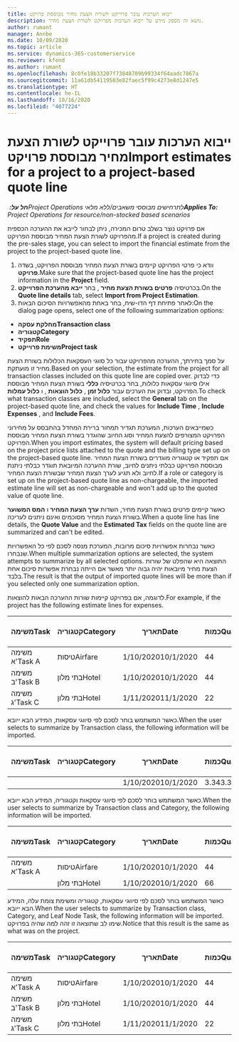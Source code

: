 ```yaml
---
title: ייבוא הערכות עובר פרוייקט לשורת הצעת מחיר מבוססת פרויקט
description: נושא זה מספק מידע על ייבוא הערכות מפרויקט לשורת הצעת מחיר.
author: rumant
manager: Annbe
ms.date: 10/09/2020
ms.topic: article
ms.service: dynamics-365-customerservice
ms.reviewer: kfend
ms.author: rumant
ms.openlocfilehash: 8c0fe18b33207f73848709b99334f64aadc7867a
ms.sourcegitcommit: 11a61db54119503e82faec5f99c4273e8d1247e5
ms.translationtype: HT
ms.contentlocale: he-IL
ms.lasthandoff: 10/16/2020
ms.locfileid: "4077224"
---
```

# <a name="import-estimates-for-a-project-to-a-project-based-quote-line"></a><span data-ttu-id="5a677-103">ייבוא הערכות עובר פרוייקט לשורת הצעת מחיר מבוססת פרויקט</span><span class="sxs-lookup"><span data-stu-id="5a677-103">Import estimates for a project to a project-based quote line</span></span>

<span data-ttu-id="5a677-104">_**חל על:** ‏Project Operations לתרחישים מבוססי משאבים/ללא מלאי_</span><span class="sxs-lookup"><span data-stu-id="5a677-104">_**Applies To:** Project Operations for resource/non-stocked based scenarios_</span></span>


<span data-ttu-id="5a677-105">אם פרויקט נוצר בשלב טרום המכירה, ניתן לבחור לייבא את ההערכה הכספית מהפרויקט לשורת הצעת המחיר מבוססת הפרויקט.</span><span class="sxs-lookup"><span data-stu-id="5a677-105">If a project is created during the pre-sales stage, you can select to import the financial estimate from the project to the project-based quote line.</span></span>

1. <span data-ttu-id="5a677-106">וודא כי פרטי הפרויקט קיימים בשורת הצעת המחיר מבוססת הפרויקט, בשדה **פרויקט**.</span><span class="sxs-lookup"><span data-stu-id="5a677-106">Make sure that the project-based quote line has the project information in the **Project** field.</span></span>
2. <span data-ttu-id="5a677-107">בכרטיסיה **פרטים בשורת הצעת מחיר** , בחר **ייבא מהערכת הפרוייקט**.</span><span class="sxs-lookup"><span data-stu-id="5a677-107">On the **Quote line details** tab, select **Import from Project Estimation**.</span></span>
3. <span data-ttu-id="5a677-108">לאחר פתיחת דף הדו-שיח, בחר באחת מהאפשרויות הסיכום הבאות:</span><span class="sxs-lookup"><span data-stu-id="5a677-108">On the dialog page opens, select one of the following summarization options:</span></span>

  - <span data-ttu-id="5a677-109">**מחלקת עסקה**</span><span class="sxs-lookup"><span data-stu-id="5a677-109">**Transaction class**</span></span>
  - <span data-ttu-id="5a677-110">**קטגוריה**</span><span class="sxs-lookup"><span data-stu-id="5a677-110">**Category**</span></span>
  - <span data-ttu-id="5a677-111">**תפקיד**</span><span class="sxs-lookup"><span data-stu-id="5a677-111">**Role**</span></span> 
  - <span data-ttu-id="5a677-112">**משימת פרוייקט**</span><span class="sxs-lookup"><span data-stu-id="5a677-112">**Project task**</span></span>

<span data-ttu-id="5a677-113">על סמך בחירתך, ההערכה מהפרויקט עבור כל סווגי העסקאות הכלולות בשורת הצעת מחיר זו מועתקת.</span><span class="sxs-lookup"><span data-stu-id="5a677-113">Based on your selection, the estimate from the project for all transaction classes included on this quote line are copied over.</span></span> <span data-ttu-id="5a677-114">כדי לבדוק אילו סיווגי עסקאות כלולות, בחר בכרטיסיה **כללי** בשורת הצעת המחיר מבוססת הפרויקט, ובדוק את הערכים עבור **כלול זמן** , **כלול הוצאות** , ו **כלול עמלות**.</span><span class="sxs-lookup"><span data-stu-id="5a677-114">To check what transaction classes are included, select the **General** tab on the project-based quote line, and check the values for **Include Time** , **Include Expenses** , and **Include Fees**.</span></span>

<span data-ttu-id="5a677-115">כשמייבאים הערכות, המערכת תגדיר תמחור ברירת המחדל בהתבסס על מחירוני הפרויקט המצורפים להצעת המחיר וסוג החיוב שהוגדר בשורת הצעת המחיר מבוססת הפרויקט.</span><span class="sxs-lookup"><span data-stu-id="5a677-115">When you import estimates, the system will default pricing based on the project price lists attached to the quote and the billing type set up on the project-based quote line.</span></span> <span data-ttu-id="5a677-116">אם תפקיד או קטגוריה מוגדרים בשורת הצעת המחיר מבוססת הפרויקט כבלתי ניתנים לחיוב, שורת ההערכה המיובאת תוגדר כבלתי ניתנת לחיוב ולא תגיע לערך הצעת המחיר שבשורת הצעת המחיר.</span><span class="sxs-lookup"><span data-stu-id="5a677-116">If a role or category is set up on the project-based quote line as non-chargeable, the imported estimate line will set as non-chargeable and won't add up to the quoted value of quote line.</span></span>

<span data-ttu-id="5a677-117">כאשר קיימים פרטים בשורת הצעת מחיר, השדות **ערך הצעת המחיר** ו **המס המשוער** בשורת הצעת המחיר מסוכמים ואינם ניתנים לעריכה.</span><span class="sxs-lookup"><span data-stu-id="5a677-117">When a quote line has line details, the **Quote Value** and the **Estimated Tax** fields on the quote line are summarized and can't be edited.</span></span>

<span data-ttu-id="5a677-118">כאשר נבחרות אפשרויות סיכום מרובות, המערכת מנסה לסכם לפי כל האפשרויות שנבחרו.</span><span class="sxs-lookup"><span data-stu-id="5a677-118">When multiple summarization options are selected, the system attempts to summarize by all selected options.</span></span> <span data-ttu-id="5a677-119">התוצאה היא שהפלט של שורות הצעת מחיר מיובאות יהיה גבוה יותר מאשר אם הייתה נבחרת אפשרות סיכום אחת בלבד.</span><span class="sxs-lookup"><span data-stu-id="5a677-119">The result is that the output of imported quote lines will be more than if you selected only one summarization option.</span></span>

<span data-ttu-id="5a677-120">לדוגמה, אם בפרויקט קיימות שורות ההערכה הבאות להוצאות.</span><span class="sxs-lookup"><span data-stu-id="5a677-120">For example, if the project has the following estimate lines for expenses.</span></span>

| <span data-ttu-id="5a677-121">משימה</span><span class="sxs-lookup"><span data-stu-id="5a677-121">Task</span></span> | <span data-ttu-id="5a677-122">קטגוריה</span><span class="sxs-lookup"><span data-stu-id="5a677-122">Category</span></span> | <span data-ttu-id="5a677-123">תאריך</span><span class="sxs-lookup"><span data-stu-id="5a677-123">Date</span></span> | <span data-ttu-id="5a677-124">כמות</span><span class="sxs-lookup"><span data-stu-id="5a677-124">Quantity</span></span> | <span data-ttu-id="5a677-125">מחיר יחידה</span><span class="sxs-lookup"><span data-stu-id="5a677-125">Unit price</span></span> | <span data-ttu-id="5a677-126">סכום</span><span class="sxs-lookup"><span data-stu-id="5a677-126">Amount</span></span> |
| --- | --- | --- | --- | --- | --- |
| <span data-ttu-id="5a677-127">משימה א'</span><span class="sxs-lookup"><span data-stu-id="5a677-127">Task A</span></span> | <span data-ttu-id="5a677-128">טיסות</span><span class="sxs-lookup"><span data-stu-id="5a677-128">Airfare</span></span> | <span data-ttu-id="5a677-129">1/10/2020</span><span class="sxs-lookup"><span data-stu-id="5a677-129">10/1/2020</span></span> | <span data-ttu-id="5a677-130">4</span><span class="sxs-lookup"><span data-stu-id="5a677-130">4</span></span> | <span data-ttu-id="5a677-131">400</span><span class="sxs-lookup"><span data-stu-id="5a677-131">400</span></span> | <span data-ttu-id="5a677-132">1600</span><span class="sxs-lookup"><span data-stu-id="5a677-132">1600</span></span> |
| <span data-ttu-id="5a677-133">משימה ב'</span><span class="sxs-lookup"><span data-stu-id="5a677-133">Task B</span></span> | <span data-ttu-id="5a677-134">בתי מלון</span><span class="sxs-lookup"><span data-stu-id="5a677-134">Hotel</span></span> | <span data-ttu-id="5a677-135">1/10/2020</span><span class="sxs-lookup"><span data-stu-id="5a677-135">10/1/2020</span></span> | <span data-ttu-id="5a677-136">4</span><span class="sxs-lookup"><span data-stu-id="5a677-136">4</span></span> | <span data-ttu-id="5a677-137">200</span><span class="sxs-lookup"><span data-stu-id="5a677-137">200</span></span> | <span data-ttu-id="5a677-138">800</span><span class="sxs-lookup"><span data-stu-id="5a677-138">800</span></span> |
| <span data-ttu-id="5a677-139">משימה ג'</span><span class="sxs-lookup"><span data-stu-id="5a677-139">Task C</span></span> | <span data-ttu-id="5a677-140">בתי מלון</span><span class="sxs-lookup"><span data-stu-id="5a677-140">Hotel</span></span> | <span data-ttu-id="5a677-141">1/11/2020</span><span class="sxs-lookup"><span data-stu-id="5a677-141">11/1/2020</span></span> | <span data-ttu-id="5a677-142">2</span><span class="sxs-lookup"><span data-stu-id="5a677-142">2</span></span> | <span data-ttu-id="5a677-143">200</span><span class="sxs-lookup"><span data-stu-id="5a677-143">200</span></span> | <span data-ttu-id="5a677-144">400</span><span class="sxs-lookup"><span data-stu-id="5a677-144">400</span></span> |

<span data-ttu-id="5a677-145">כאשר המשתמש בוחר לסכם לפי סיווגי עסקאות, המידע הבא ייובא.</span><span class="sxs-lookup"><span data-stu-id="5a677-145">When the user selects to summarize by Transaction class, the following information will be imported.</span></span>

| <span data-ttu-id="5a677-146">משימה</span><span class="sxs-lookup"><span data-stu-id="5a677-146">Task</span></span> | <span data-ttu-id="5a677-147">קטגוריה</span><span class="sxs-lookup"><span data-stu-id="5a677-147">Category</span></span> | <span data-ttu-id="5a677-148">תאריך</span><span class="sxs-lookup"><span data-stu-id="5a677-148">Date</span></span> | <span data-ttu-id="5a677-149">כמות</span><span class="sxs-lookup"><span data-stu-id="5a677-149">Quantity</span></span> | <span data-ttu-id="5a677-150">מחיר יחידה</span><span class="sxs-lookup"><span data-stu-id="5a677-150">Unit price</span></span> | <span data-ttu-id="5a677-151">סכום</span><span class="sxs-lookup"><span data-stu-id="5a677-151">Amount</span></span> |
| --- | --- | --- | --- | --- | --- |
| | | <span data-ttu-id="5a677-152">1/10/2020</span><span class="sxs-lookup"><span data-stu-id="5a677-152">10/1/2020</span></span> | <span data-ttu-id="5a677-153">3.34</span><span class="sxs-lookup"><span data-stu-id="5a677-153">3.34</span></span> | <span data-ttu-id="5a677-154">840</span><span class="sxs-lookup"><span data-stu-id="5a677-154">840</span></span> | <span data-ttu-id="5a677-155">2800</span><span class="sxs-lookup"><span data-stu-id="5a677-155">2800</span></span> |

<span data-ttu-id="5a677-156">כאשר המשתמש בוחר לסכם לפי סיווגי עסקאות וקטגוריה, המידע הבא ייובא.</span><span class="sxs-lookup"><span data-stu-id="5a677-156">When the user selects to summarize by Transaction class and Category, the following information will be imported.</span></span>

| <span data-ttu-id="5a677-157">משימה</span><span class="sxs-lookup"><span data-stu-id="5a677-157">Task</span></span> | <span data-ttu-id="5a677-158">קטגוריה</span><span class="sxs-lookup"><span data-stu-id="5a677-158">Category</span></span> | <span data-ttu-id="5a677-159">תאריך</span><span class="sxs-lookup"><span data-stu-id="5a677-159">Date</span></span> | <span data-ttu-id="5a677-160">כמות</span><span class="sxs-lookup"><span data-stu-id="5a677-160">Quantity</span></span> | <span data-ttu-id="5a677-161">מחיר יחידה</span><span class="sxs-lookup"><span data-stu-id="5a677-161">Unit price</span></span> | <span data-ttu-id="5a677-162">סכום</span><span class="sxs-lookup"><span data-stu-id="5a677-162">Amount</span></span> |
| --- | --- | --- | --- | --- | --- |
| <span data-ttu-id="5a677-163">משימה א'</span><span class="sxs-lookup"><span data-stu-id="5a677-163">Task A</span></span> | <span data-ttu-id="5a677-164">טיסות</span><span class="sxs-lookup"><span data-stu-id="5a677-164">Airfare</span></span> | <span data-ttu-id="5a677-165">1/10/2020</span><span class="sxs-lookup"><span data-stu-id="5a677-165">10/1/2020</span></span> | <span data-ttu-id="5a677-166">4</span><span class="sxs-lookup"><span data-stu-id="5a677-166">4</span></span> | <span data-ttu-id="5a677-167">400</span><span class="sxs-lookup"><span data-stu-id="5a677-167">400</span></span> | <span data-ttu-id="5a677-168">1600</span><span class="sxs-lookup"><span data-stu-id="5a677-168">1600</span></span> |
| | <span data-ttu-id="5a677-169">בתי מלון</span><span class="sxs-lookup"><span data-stu-id="5a677-169">Hotel</span></span> | <span data-ttu-id="5a677-170">1/10/2020</span><span class="sxs-lookup"><span data-stu-id="5a677-170">10/1/2020</span></span> | <span data-ttu-id="5a677-171">6</span><span class="sxs-lookup"><span data-stu-id="5a677-171">6</span></span> | <span data-ttu-id="5a677-172">200</span><span class="sxs-lookup"><span data-stu-id="5a677-172">200</span></span> | <span data-ttu-id="5a677-173">1200</span><span class="sxs-lookup"><span data-stu-id="5a677-173">1200</span></span> |

<span data-ttu-id="5a677-174">כאשר המשתמש בוחר לסכם לפי סיווגי עסקאות, קטגוריה ומשימת צומת עלה, המידע הבא ייובא.</span><span class="sxs-lookup"><span data-stu-id="5a677-174">When the user selects to summarize by Transaction class, Category, and Leaf Node Task, the following information will be imported.</span></span> <span data-ttu-id="5a677-175">שימו לב שתוצאה זו זהה למה שהיה בפרויקט.</span><span class="sxs-lookup"><span data-stu-id="5a677-175">Notice that this result is the same as what was on the project.</span></span>

| <span data-ttu-id="5a677-176">משימה</span><span class="sxs-lookup"><span data-stu-id="5a677-176">Task</span></span> | <span data-ttu-id="5a677-177">קטגוריה</span><span class="sxs-lookup"><span data-stu-id="5a677-177">Category</span></span> | <span data-ttu-id="5a677-178">תאריך</span><span class="sxs-lookup"><span data-stu-id="5a677-178">Date</span></span> | <span data-ttu-id="5a677-179">כמות</span><span class="sxs-lookup"><span data-stu-id="5a677-179">Quantity</span></span> | <span data-ttu-id="5a677-180">מחיר יחידה</span><span class="sxs-lookup"><span data-stu-id="5a677-180">Unit price</span></span> | <span data-ttu-id="5a677-181">סכום</span><span class="sxs-lookup"><span data-stu-id="5a677-181">Amount</span></span> |
| --- | --- | --- | --- | --- | --- |
| <span data-ttu-id="5a677-182">משימה א'</span><span class="sxs-lookup"><span data-stu-id="5a677-182">Task A</span></span> | <span data-ttu-id="5a677-183">טיסות</span><span class="sxs-lookup"><span data-stu-id="5a677-183">Airfare</span></span> | <span data-ttu-id="5a677-184">1/10/2020</span><span class="sxs-lookup"><span data-stu-id="5a677-184">10/1/2020</span></span> | <span data-ttu-id="5a677-185">4</span><span class="sxs-lookup"><span data-stu-id="5a677-185">4</span></span> | <span data-ttu-id="5a677-186">400</span><span class="sxs-lookup"><span data-stu-id="5a677-186">400</span></span> | <span data-ttu-id="5a677-187">1600</span><span class="sxs-lookup"><span data-stu-id="5a677-187">1600</span></span> |
| <span data-ttu-id="5a677-188">משימה ב'</span><span class="sxs-lookup"><span data-stu-id="5a677-188">Task B</span></span> | <span data-ttu-id="5a677-189">בתי מלון</span><span class="sxs-lookup"><span data-stu-id="5a677-189">Hotel</span></span> | <span data-ttu-id="5a677-190">1/10/2020</span><span class="sxs-lookup"><span data-stu-id="5a677-190">10/1/2020</span></span> | <span data-ttu-id="5a677-191">4</span><span class="sxs-lookup"><span data-stu-id="5a677-191">4</span></span> | <span data-ttu-id="5a677-192">200</span><span class="sxs-lookup"><span data-stu-id="5a677-192">200</span></span> | <span data-ttu-id="5a677-193">800</span><span class="sxs-lookup"><span data-stu-id="5a677-193">800</span></span> |
| <span data-ttu-id="5a677-194">משימה ג'</span><span class="sxs-lookup"><span data-stu-id="5a677-194">Task C</span></span> | <span data-ttu-id="5a677-195">בתי מלון</span><span class="sxs-lookup"><span data-stu-id="5a677-195">Hotel</span></span> | <span data-ttu-id="5a677-196">1/11/2020</span><span class="sxs-lookup"><span data-stu-id="5a677-196">11/1/2020</span></span> | <span data-ttu-id="5a677-197">2</span><span class="sxs-lookup"><span data-stu-id="5a677-197">2</span></span> | <span data-ttu-id="5a677-198">200</span><span class="sxs-lookup"><span data-stu-id="5a677-198">200</span></span> | <span data-ttu-id="5a677-199">400</span><span class="sxs-lookup"><span data-stu-id="5a677-199">400</span></span> |
